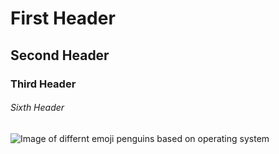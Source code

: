 # First Header
## Second Header
### Third Header
###### Sixth Header
![Image of differnt emoji penguins based on operating system](https://yaytext.com/static/bddc02d5d3e5e28dd9c51afbcbe9aac7/329d6/penguin-emoji.webp)
